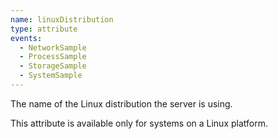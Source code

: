 ```yaml
---
name: linuxDistribution
type: attribute
events:
  - NetworkSample
  - ProcessSample
  - StorageSample
  - SystemSample
---
```


The name of the Linux distribution the server is using.

This attribute is available only for systems on a Linux platform.